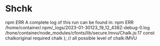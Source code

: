# Shchk
npm ERR A complete log of this run can be found in: npm ERR /home/container/.npm/_logs/2023-01-30123_19_12_438Z-debug-0.log /hone/container/node_modules/cfonts/lib/secure.Imvu/Chalk.js:17 const chalkoriginal required chalk ); // all possible level of chalk:IMVU
